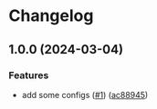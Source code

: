 # Changelog

## 1.0.0 (2024-03-04)


### Features

* add some configs ([#1](https://github.com/ExpediaGroup/renovate-config/issues/1)) ([ac88945](https://github.com/ExpediaGroup/renovate-config/commit/ac88945cbe430c82d857747c1a0f9282bb1d1b62))
